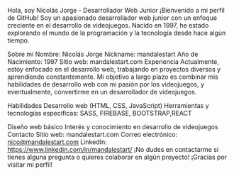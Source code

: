 Hola, soy Nicolás Jorge - Desarrollador Web Junior
¡Bienvenido a mi perfil de GitHub! Soy un apasionado desarrollador web junior con un enfoque creciente en el desarrollo de videojuegos. Nacido en 1997, he estado explorando el mundo de la programación y la tecnología desde hace algún tiempo.

Sobre mí
Nombre: Nicolás Jorge
Nickname: mandalestart
Año de Nacimiento: 1997
Sitio web: mandalestart.com
Experiencia
Actualmente, estoy enfocado en el desarrollo web, trabajando en proyectos diversos y aprendiendo constantemente. Mi objetivo a largo plazo es combinar mis habilidades de desarrollo web con mi pasión por los videojuegos, y eventualmente, convertirme en un desarrollador de videojuegos.

Habilidades
Desarrollo web (HTML, CSS, JavaScript)
Herramientas y tecnologías específicas: SASS, FIREBASE, BOOTSTRAP,REACT

Diseño web básico
Interés y conocimiento en desarrollo de videojuegos
Contacto
Sitio web: mandalestart.com
Correo electrónico: nico@mandalestart.com
LinkedIn: https://www.linkedin.com/in/mandalestart/
¡No dudes en contactarme si tienes alguna pregunta o quieres colaborar en algún proyecto! ¡Gracias por visitar mi perfil!

